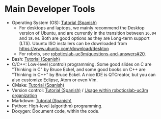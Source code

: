 # Main Developer Tools

- Operating System (OS): [Tutorial (Spanish)](https://asrob-uc3m.gitbooks.io/tutoriales/content/software/linux/introduction.html)
   - For desktops and laptops, we mainly recommend the Desktop version of Ubuntu, and are currently in the transition between `16.04` and `18.04`. Both are good options as they are Long-term support (LTS). Ubuntu ISO installers can be downloaded from <https://www.ubuntu.com/download/desktop>
   - For robots, see [roboticslab-uc3m/questions-and-answers#20](https://github.com/roboticslab-uc3m/questions-and-answers/issues/20). 
- Bash: [Tutorial (Spanish)](https://asrob-uc3m.gitbooks.io/tutoriales/content/software/linux/bash.html) 
- C/C++: Low-level (control) programming. Some good slides on C are "Thinking in C" by Bruce Eckel, and some good books on C++ are "Thinking in C++" by Bruce Eckel. A nice IDE is QTCreator, but you can also customize Eclipse, Atom or even Vim. 
- CMake: [Tutorial (Spanish)](https://asrob-uc3m.gitbooks.io/tutoriales/content/software/programming/cmake.html)
- Version control: [Tutorial (Spanish)](https://asrob-uc3m.gitbooks.io/tutoriales/content/software/version-control/git.html) / [Usage within roboticslab-uc3m organization](version-control.md)
- Markdown: [Tutorial (Spanish)](https://asrob-uc3m.gitbooks.io/tutoriales/content/writing/markdown.html)
- Python: High-level (algorithm) programming.
- Doxygen: Document code, within the code.
